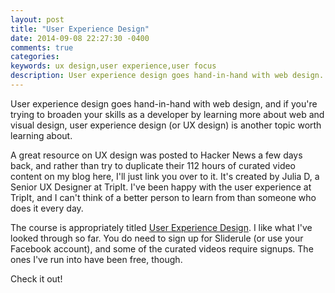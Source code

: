 ```yaml
---
layout: post
title: "User Experience Design"
date: 2014-09-08 22:27:30 -0400
comments: true
categories:
keywords: ux design,user experience,user focus
description: User experience design goes hand-in-hand with web design.
---
```


User experience design goes hand-in-hand with web design, and if you're trying to broaden your skills as a developer by learning more about web and visual design, user experience design (or UX design) is another topic worth learning about.

A great resource on UX design was posted to Hacker News a few days back, and rather than try to duplicate their 112 hours of curated video content on my blog here, I'll just link you over to it.  It's created by Julia D, a Senior UX Designer at TripIt. I've been happy with the user experience at TripIt, and I can't think of a better person to learn from than someone who does it every day.

The course is appropriately titled [User Experience Design](http://www.mysliderule.com/learning-paths/user-experience-design). I like what I've looked through so far. You do need to sign up for Sliderule (or use your Facebook account), and some of the curated videos require signups. The ones I've run into have been free, though.

Check it out!
